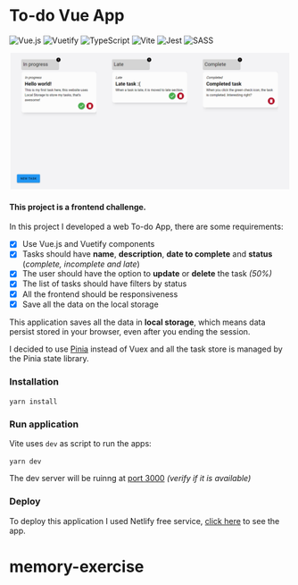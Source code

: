 # To-do Vue App

![Vue.js](https://img.shields.io/badge/vuejs-%2335495e.svg?style=for-the-badge&logo=vuedotjs&logoColor=%234FC08D)
![Vuetify](https://img.shields.io/badge/Vuetify-1867C0?style=for-the-badge&logo=vuetify&logoColor=AEDDFF)
![TypeScript](https://img.shields.io/badge/typescript-%23007ACC.svg?style=for-the-badge&logo=typescript&logoColor=white)
![Vite](https://img.shields.io/badge/vite-%23646CFF.svg?style=for-the-badge&logo=vite&logoColor=white)
![Jest](https://img.shields.io/badge/-jest-%23C21325?style=for-the-badge&logo=jest&logoColor=white)
![SASS](https://img.shields.io/badge/SASS-hotpink.svg?style=for-the-badge&logo=SASS&logoColor=white)

<div align="center">
    <img src="./src/assets/print_todo_vue_app.png" alt="Screenshot of To-do Vue App" width="500px" />
</div>

#### This project is a frontend challenge.

In this project I developed a web To-do App, there are some requirements:

- [x] Use Vue.js and Vuetify components
- [x] Tasks should have **name**, **description**, **date to complete** and **status** (_complete, incomplete and late_)
- [x] The user should have the option to **update** or **delete** the task *(50%)*
- [x] The list of tasks should have filters by status
- [x] All the frontend should be responsiveness
- [x] Save all the data on the local storage

This application saves all the data in **local storage**, which means data persist stored in your browser, even after you ending the session.

I decided to use [Pinia](https://pinia.vuejs.org/) instead of Vuex and all the task store is managed by the Pinia state library.

### Installation
`yarn install`

### Run application
Vite uses `dev` as script to run the apps:

`yarn dev`

The dev server will be ruinng at [port 3000](http://localhost:3000) _(verify if it is available)_

### Deploy
To deploy this application I used Netlify free service, [click here](https://todo-vue-app-allankildare.netlify.app/) to see the app.
# memory-exercise
